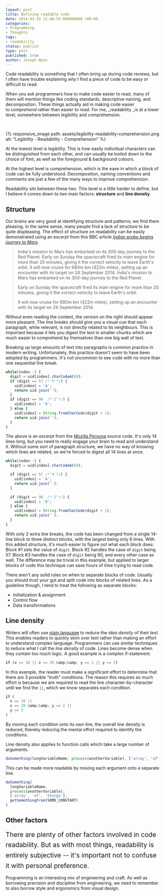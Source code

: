 ```yaml
---
layout: post
title: Defining readable code
date: 2014-03-10 12:40:55.000000000 +00:00
categories:
- Programming
- Thoughts
tags:
- readability
status: publish
type: post
published: true
author: Joseph Wynn
---
```


Code readability is something that I often bring up during code reviews, but I often have trouble explaining _why_ I find a piece of code to be easy or difficult to read.

When you ask programmers how to make code easier to read, many of them will mention things like coding standards, descriptive naming, and decomposition. These things actually aid in making code easier to _comprehend_ rather than easier to _read_. For me, _readability _is at a lower level, somewhere between legibility and comprehension.

&nbsp;

{% responsive_image path: assets/legibility-readability-comprehension.png alt: "Legibility - Readability - Comprehension" %}

At the lowest level is legibility. This is how easily individual characters can be distinguished from each other, and can usually be boiled down to the choice of font, as well as the foreground &amp; background colours.

At the highest level is comprehension, which is the ease in which a block of code can be fully understood. Decomposition, naming conventions and comments are just a few of the many ways to improve comprehension.

Readability sits between these two. This level is a little harder to define, but I believe it comes down to two main factors: **structure** and **line density**.<!--more-->

## Structure

Our brains are very good at identifying structure and patterns; we find them pleasing. In the same sense, many people find a lack of structure to be quite displeasing. The effect of structure on readability can be easily demonstrated using an excerpt from this BBC article [_Indian probe begins journey to Mars_](http://www.bbc.co.uk/news/science-environment-25163113).

> India's mission to Mars has embarked on its 300-day journey to the Red Planet. Early on Sunday the spacecraft fired its main engine for more than 20 minutes, giving it the correct velocity to leave Earth's orbit. It will now cruise for 680m km (422m miles), setting up an encounter with its target on 24 September 2014.
> India's mission to Mars has embarked on its 300-day journey to the Red Planet.
>
> Early on Sunday the spacecraft fired its main engine for more than 20 minutes, giving it the correct velocity to leave Earth's orbit.
>
> It will now cruise for 680m km (422m miles), setting up an encounter with its target on 24 September 2014.
<div style="clear: both;"></div>

Without even reading the content, the version on the right should appear more pleasant. The line breaks should give you a visual cue that each paragraph, while relevant, is not directly related to its neighbours. This is important because it lets you digest the text in smaller chunks which are much easier to comprehend by themselves than one big wall of text.

Breaking up large amounts of text into paragraphs is common practice in modern writing. Unfortunately, this practice doesn't seem to have been adopted by programmers. It's not uncommon to see code with no more than one sequential line break.

```js
while(index--) {
  digit = uid[index].charCodeAt(0);
  if (digit == 57 /*'9'*/) {
    uid[index] = 'A';
    return uid.join('');
  }
  if (digit == 90  /*'Z'*/) {
    uid[index] = '0';
  } else {
    uid[index] = String.fromCharCode(digit + 1);
    return uid.join('');
  }
}
```

The above is an excerpt from the [Mozilla Persona](https://github.com/mozilla/persona) source code. It's only 14 lines long, but you need to really engage your brain to read and understand it. Without some sort of paragraph structure, we have no way of knowing which lines are related, so we're forced to digest all 14 lines at once.

```js
while(index--) {
  digit = uid[index].charCodeAt(0);

  if (digit == 57 /*'9'*/) {
    uid[index] = 'A';
    return uid.join('');
  }

  if (digit == 90  /*'Z'*/) {
    uid[index] = '0';
  } else {
    uid[index] = String.fromCharCode(digit + 1);
    return uid.join('');
  }
}
```

With only 2 extra line breaks, the code has been changed from a single 14-line block to three distinct blocks, with the largest being only 6 lines. With this added structure, it's much easier to figure out what each block does: Block #1 sets the value of `digit`. Block #2 handles the case of `digit` being 57. Block #3 handles the case of `digit` being 90, and every other case as well. The difference may be trivial in this example, but applied to larger blocks of code this technique can save hours of time trying to read code.

There aren't any solid rules on when to separate blocks of code. Usually you should trust your gut and split code into blocks of related lines. As a guideline though, I tend to treat the following as separate blocks:

*   Initialization &amp; assignment
*   Control flow
*   Data transformations

## Line density

Writers will often use [plain language](http://en.wikipedia.org/wiki/Plain_language) to reduce the _idea density_ of their text. This enables readers to quickly skim over text rather than making an effort to understand complex language. Programmers can use similar techniques to reduce what I call the _line density_ of code. Lines become dense when they contain too much logic. A good example is a complex if-statement.

```js
if (x == 10 || x == 20 &amp;&amp; y == 2 || y == 5)
```

In this example, the reader must make a significant effort to determine that there are 3 possible "truth" conditions. The reason this requires so much effort is because we are required to read the line character-by-character until we find the `||`, which we know separates each condition.

```js
if (
  x == 10 ||
  x == 20 &amp;&amp; y == 2 ||
  y == 5
)
```

By moving each condition onto its own line, the overall line density is reduced, thereby reducing the mental effort required to identify the conditions.

Line density also applies to function calls which take a large number of arguments.

```js
doSomething(longVariableName, process(anotherVariable), ['array', 'of', 'things'], getSomethingFrom(SOME_CONSTANT))
```

This can be made more readable by moving each argument onto a separate line.

```js
doSomething(
  longVariableName,
  process(anotherVariable),
  ['array', 'of', 'things'],
  getSomethingFrom(SOME_CONSTANT)
)
```

## Other factors

<span style="font-size: 21px; line-height: 1.6;">There are plenty of other factors involved in code readability. But as with most things, readability is entirely subjective -- it's important not to confuse it with personal preference.</span>

Programming is an interesting mix of engineering and craft. As well as borrowing precision and discipline from engineering, we need to remember to also borrow style and ergonomics from visual design.
